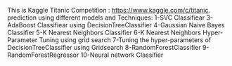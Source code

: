 This is Kaggle Titanic Competition : https://www.kaggle.com/c/titanic.
prediction using different models and Techniques:
1-SVC Classifiear
3-AdaBoost Classifiear using DecisionTreeClassifier
4-Gaussian Naive Bayes Classifier
5-K Nearest Neighbors Classifier
6-K Nearest Neighbors Hyper-Parameter Tuning using grid search
7-Tuning the hyper-parameters of DecisionTreeClassifier using Gridsearch
8-RandomForestClassifier
9-RandomForestRegressor
10-Neural network Classifier